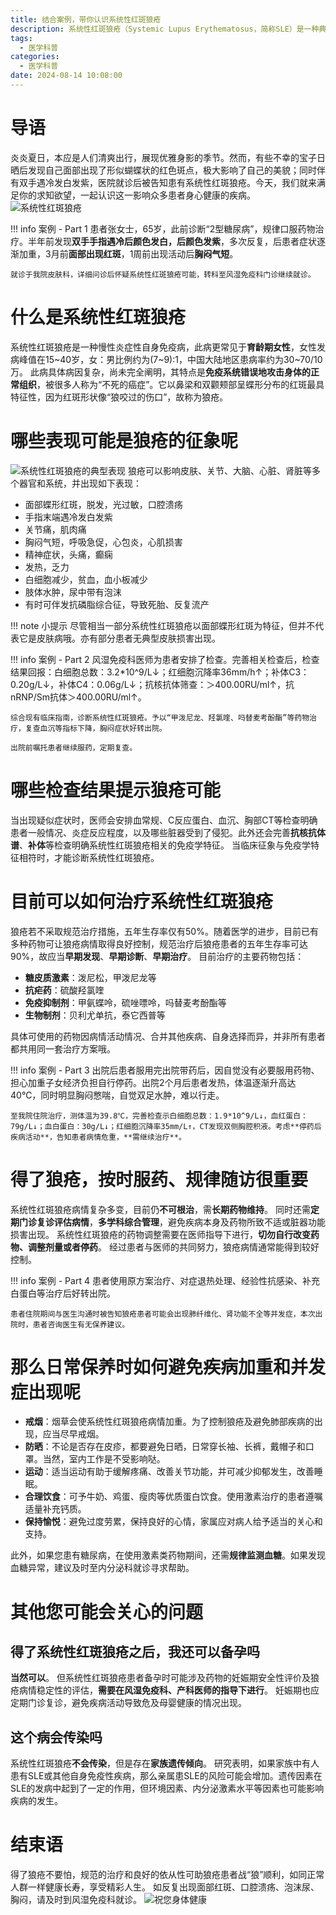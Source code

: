 ```yaml
---
title: 结合案例，带你认识系统性红斑狼疮
description: 系统性红斑狼疮（Systemic Lupus Erythematosus，简称SLE）是一种典型的自身免疫性疾病，其病因尚不明确，临床表现多样。本文将结合典型案例带您了解SLE的基本知识，以及如何应对和治疗这种疾病。
tags:
  - 医学科普
categories:
  - 医学科普
date: 2024-08-14 10:08:00
---
```

# 导语

炎炎夏日，本应是人们清爽出行，展现优雅身影的季节。然而，有些不幸的宝子日晒后发现自己面部出现了形似蝴蝶状的红色斑点，极大影响了自己的美貌；同时伴有双手遇冷发白发紫，医院就诊后被告知患有系统性红斑狼疮。今天，我们就来满足你的求知欲望，一起认识这一影响众多患者身心健康的疾病。
![](/images/sle_pic1.jpeg "系统性红斑狼疮")

!!! info 案例 - Part 1
    患者张女士，65岁，此前诊断“2型糖尿病”，规律口服药物治疗。半年前发现**双手手指遇冷后颜色发白，后颜色发紫**，多次反复，后患者症状逐渐加重，3月前**面部出现红斑**，1周前出现活动后**胸闷气短**。
    
    就诊于我院皮肤科，详细问诊后怀疑系统性红斑狼疮可能，转科至风湿免疫科门诊继续就诊。

# 什么是系统性红斑狼疮

系统性红斑狼疮是一种慢性炎症性自身免疫病，此病更常见于**育龄期女性**，女性发病峰值在15\~40岁，女：男比例约为(7\~9):1，中国大陆地区患病率约为30\~70/10万。
此病具体病因复杂，尚未完全阐明，其特点是**免疫系统错误地攻击身体的正常组织**，被很多人称为“不死的癌症”。它以鼻梁和双颧颊部呈蝶形分布的红斑最具特征性，因为红斑形状像“狼咬过的伤口”，故称为狼疮。

# 哪些表现可能是狼疮的征象呢

![](/images/sle_pic2.jpeg "系统性红斑狼疮的典型表现")
狼疮可以影响皮肤、关节、大脑、心脏、肾脏等多个器官和系统，并出现如下表现：

- 面部蝶形红斑，脱发，光过敏，口腔溃疡
- 手指末端遇冷发白发紫
- 关节痛，肌肉痛
- 胸闷气短，呼吸急促，心包炎，心肌损害
- 精神症状，头痛，癫痫
- 发热，乏力
- 白细胞减少，贫血，血小板减少
- 肢体水肿，尿中带有泡沫
- 有时可伴发抗磷脂综合征，导致死胎、反复流产

!!! note 小提示
    尽管相当一部分系统性红斑狼疮以面部蝶形红斑为特征，但并不代表它是皮肤病哦。亦有部分患者无典型皮肤损害出现。

!!! info 案例 - Part 2
    风湿免疫科医师为患者安排了检查。完善相关检查后，检查结果回报：白细胞总数：3.2*10^9/L↓；红细胞沉降率36mm/h↑；补体C3：0.20g/L↓，补体C4：0.06g/L↓；抗核抗体筛查：＞400.00RU/ml↑，抗nRNP/Sm抗体＞400.00RU/ml↑。

    综合现有临床指南，诊断系统性红斑狼疮。予以“甲泼尼龙、羟氯喹、吗替麦考酚酯”等药物治疗，复查血沉等指标下降，胸闷症状好转出院。
    
    出院前嘱托患者继续服药，定期复查。

# 哪些检查结果提示狼疮可能

当出现疑似症状时，医师会安排血常规、C反应蛋白、血沉、胸部CT等检查明确患者一般情况、炎症反应程度，以及哪些脏器受到了侵犯。此外还会完善**抗核抗体谱**、**补体**等检查明确系统性红斑狼疮相关的免疫学特征。
当临床征象与免疫学特征相符时，才能诊断系统性红斑狼疮。

# 目前可以如何治疗系统性红斑狼疮

狼疮若不采取规范治疗措施，五年生存率仅有50%。随着医学的进步，目前已有多种药物可让狼疮病情取得良好控制，规范治疗后狼疮患者的五年生存率可达90%，故应当**早期发现**、**早期诊断**、**早期治疗**。
目前治疗的主要药物包括：

- **糖皮质激素**：泼尼松，甲泼尼龙等
- **抗疟药**：硫酸羟氯喹
- **免疫抑制剂**：甲氨蝶呤，硫唑嘌呤，吗替麦考酚酯等
- **生物制剂**：贝利尤单抗，泰它西普等

具体可使用的药物因病情活动情况、合并其他疾病、自身选择而异，并非所有患者都共用同一套治疗方案哦。

!!! info 案例 - Part 3
    出院后患者服用完出院带药后，因自觉没有必要服用药物、担心加重子女经济负担自行停药。出院2个月后患者发热，体温逐渐升高达40℃，同时明显胸闷憋喘，自觉双足水肿，难以行走。
    
    至我院住院治疗，测体温为39.8℃，完善检查示白细胞总数：1.9*10^9/L↓，血红蛋白：79g/L↓；血白蛋白：30g/L↓；红细胞沉降率35mm/L↑，CT发现双侧胸腔积液。考虑**停药后疾病活动**，告知患者病情危重，**需继续治疗**。

# 得了狼疮，按时服药、规律随访很重要

系统性红斑狼疮病情复杂多变，目前仍**不可根治**，需**长期药物维持**。
同时还需**定期门诊复诊评估病情**，**多学科综合管理**，避免疾病本身及药物所致不适或脏器功能损害出现。
系统性红斑狼疮的药物调整需要在医师指导下进行，**切勿自行改变药物、调整剂量或者停药**。
经过患者与医师的共同努力，狼疮病情通常能得到较好控制。

!!! info 案例 - Part 4
    患者使用原方案治疗、对症退热处理、经验性抗感染、补充白蛋白等治疗后好转出院。
    
    患者住院期间与医生沟通时被告知狼疮患者可能会出现肺纤维化、肾功能不全等并发症，本次出院时，患者咨询医生有无保养建议。

# 那么日常保养时如何避免疾病加重和并发症出现呢

- **戒烟**：烟草会使系统性红斑狼疮病情加重。为了控制狼疮及避免肺部疾病的出现，应当尽早戒烟。
- **防晒**：不论是否存在皮疹，都要避免日晒，日常穿长袖、长裤，戴帽子和口罩。当然，室内工作是不受影响哒。
- **运动**：适当运动有助于缓解疼痛、改善关节功能，并可减少抑郁发生，改善睡眠。
- **合理饮食**：可予牛奶、鸡蛋、瘦肉等优质蛋白饮食。使用激素治疗的患者遵嘱适量补充钙质。
- **保持愉悦**：避免过度劳累，保持良好的心情，家属应对病人给予适当的关心和支持。

此外，如果您患有糖尿病，在使用激素类药物期间，还需**规律监测血糖**。如果发现血糖异常，建议及时至内分泌科就诊寻求帮助。

# 其他您可能会关心的问题

## 得了系统性红斑狼疮之后，我还可以备孕吗

**当然可以**。
但系统性红斑狼疮患者备孕时可能涉及药物的妊娠期安全性评价及狼疮病情稳定性的评估，**需要在风湿免疫科、产科医师的指导下进行**。
妊娠期也应定期门诊复诊，避免疾病活动导致危及母婴健康的情况出现。

## 这个病会传染吗

系统性红斑狼疮**不会传染**，但是存在**家族遗传倾向**。
研究表明，如果家族中有人患有SLE或其他自身免疫性疾病，那么亲属患SLE的风险可能会增加。遗传因素在SLE的发病中起到了一定的作用，但环境因素、内分泌激素水平等因素也可能影响疾病的发生。

# 结束语

得了狼疮不要怕，规范的治疗和良好的依从性可助狼疮患者战“狼”顺利，如同正常人群一样健康长寿，享受精彩人生。
如反复出现面部红斑、口腔溃疡、泡沫尿、胸闷，请及时到风湿免疫科就诊。
![](/images/sle_pic3.jpg "祝您身体健康")

